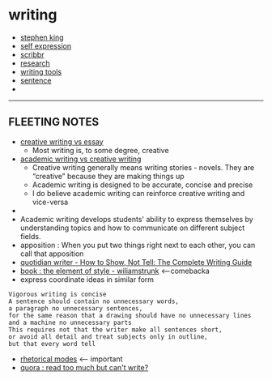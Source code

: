 # writing

- [stephen king](stephen-king)
- [self expression](self-expression)
- [scribbr](scribbr)
- [research](research)
- [writing tools](writing-tools)
- [sentence](sentence)
- 

---

## FLEETING NOTES

- [creative writing vs essay](https://www.quora.com/Is-creative-writing-harder-than-writing-an-essay)
	- Most writing is, to some degree, creative
- [academic writing vs creative writing](https://www.quora.com/What-is-the-difference-between-academic-writing-and-creative-writing)
	- Creative writing generally means writing stories - novels. They are “creative” because they are making things up
	- Academic writing is designed to be accurate, concise and precise
	- I do believe academic writing can reinforce creative writing and vice-versa
- 
- Academic writing develops students' ability to express themselves by understanding topics and how to communicate on different subject fields.
- apposition : When you put two things right next to each other, you can call that apposition
- [quotidian writer - How to Show, Not Tell: The Complete Writing Guide](https://www.youtube.com/watch?v=YAKcbvioxFk)
- [book : the element of style - wiliamstrunk](book-the-element-of-style-wiliamstrunk) <--comebacka
- express coordinate ideas in similar form

```
Vigorous writing is concise
A sentence should contain no unnecessary words,
a paragraph no unnecessary sentences,
for the same reason that a drawing should have no unnecessary lines
and a machine no unnecessary parts
This requires not that the writer make all sentences short,
or avoid all detail and treat subjects only in outline,
but that every word tell
```

- [rhetorical modes](rhetorical-modes) <-- important
- [quora : read too much but can't write?](quora-read-too-much-but-cant-write)

